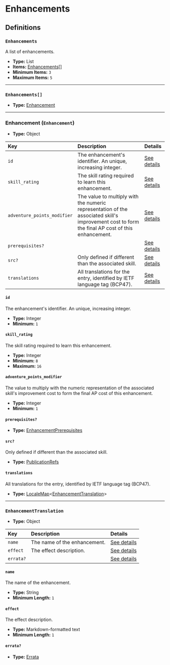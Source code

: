 # Enhancements

## Definitions

### <a name="Enhancements"></a> `Enhancements`

A list of enhancements.

- **Type:** List
- **Items:** <a href="#Enhancements[]">Enhancements[]</a>
- **Minimum Items:** `3`
- **Maximum Items:** `5`

---

### <a name="Enhancements[]"></a> `Enhancements[]`

- **Type:** <a href="#Enhancement">Enhancement</a>

---

### <a name="Enhancement"></a> Enhancement (`Enhancement`)

- **Type:** Object

Key | Description | Details
:-- | :-- | :--
`id` | The enhancement's identifier. An unique, increasing integer. | <a href="#Enhancement/id">See details</a>
`skill_rating` | The skill rating required to learn this enhancement. | <a href="#Enhancement/skill_rating">See details</a>
`adventure_points_modifier` | The value to multiply with the numeric representation of the associated skill's improvement cost to form the final AP cost of this enhancement. | <a href="#Enhancement/adventure_points_modifier">See details</a>
`prerequisites?` |  | <a href="#Enhancement/prerequisites">See details</a>
`src?` | Only defined if different than the associated skill. | <a href="#Enhancement/src">See details</a>
`translations` | All translations for the entry, identified by IETF language tag (BCP47). | <a href="#Enhancement/translations">See details</a>

#### <a name="Enhancement/id"></a> `id`

The enhancement's identifier. An unique, increasing integer.

- **Type:** Integer
- **Minimum:** `1`

#### <a name="Enhancement/skill_rating"></a> `skill_rating`

The skill rating required to learn this enhancement.

- **Type:** Integer
- **Minimum:** `8`
- **Maximum:** `16`

#### <a name="Enhancement/adventure_points_modifier"></a> `adventure_points_modifier`

The value to multiply with the numeric representation of the associated skill's improvement cost to form the final AP cost of this enhancement.

- **Type:** Integer
- **Minimum:** `1`

#### <a name="Enhancement/prerequisites"></a> `prerequisites?`

- **Type:** <a href="./_Prerequisite.md#EnhancementPrerequisites">EnhancementPrerequisites</a>

#### <a name="Enhancement/src"></a> `src?`

Only defined if different than the associated skill.

- **Type:** <a href="./source/_PublicationRef.md#PublicationRefs">PublicationRefs</a>

#### <a name="Enhancement/translations"></a> `translations`

All translations for the entry, identified by IETF language tag (BCP47).

- **Type:** <a href="./_LocaleMap.md#LocaleMap">LocaleMap</a>&lt;<a href="#EnhancementTranslation">EnhancementTranslation</a>&gt;

---

### <a name="EnhancementTranslation"></a> `EnhancementTranslation`

- **Type:** Object

Key | Description | Details
:-- | :-- | :--
`name` | The name of the enhancement. | <a href="#EnhancementTranslation/name">See details</a>
`effect` | The effect description. | <a href="#EnhancementTranslation/effect">See details</a>
`errata?` |  | <a href="#EnhancementTranslation/errata">See details</a>

#### <a name="EnhancementTranslation/name"></a> `name`

The name of the enhancement.

- **Type:** String
- **Minimum Length:** `1`

#### <a name="EnhancementTranslation/effect"></a> `effect`

The effect description.

- **Type:** Markdown-formatted text
- **Minimum Length:** `1`

#### <a name="EnhancementTranslation/errata"></a> `errata?`

- **Type:** <a href="./source/_Erratum.md#Errata">Errata</a>
